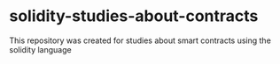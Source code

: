 # solidity-studies-about-contracts
This repository was created for studies about smart contracts using the solidity language
